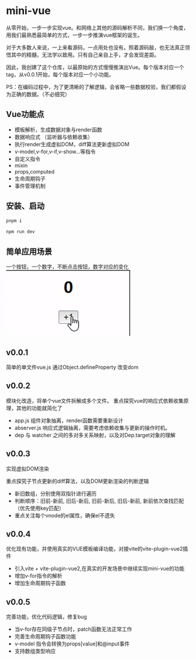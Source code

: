 # mini-vue
从零开始，一步一步实现vue。和网络上其他的源码解析不同，我们换一个角度，用我们最熟悉最简单的方式，一步一步推演vue框架的诞生。

对于大多数人来说，一上来看源码，一点用处也没有。照着源码敲，也无法真正领悟其中的精髓，无法学以致用。只有自己亲自上手，才会发现差距。

因此，我创建了这个仓库，以最原始的方式慢慢推演出Vue。每个版本对应一个tag，从v0.0.1开始，每个版本对应一个小功能。

PS：在编码过程中，为了更清晰的了解逻辑，会省略一些数据校验，我们都假设为正确的数据。（不必细究）


## Vue功能点
- 模板解析，生成数据对象与render函数
- 数据响应式 （监听器与依赖收集）
- 执行render生成虚拟DOM，diff算法更新虚拟DOM
- v-model,v-for,v-if,v-show...等指令
- 自定义指令
- mixin
- props,computed
- 生命周期钩子
- 事件管理机制


## 安装、启动
```bash
pnpm i
```

```bash
npm run dev
```
## 简单应用场景
一个按钮，一个数字，不断点击按钮，数字对应的变化
![show](./show.gif)

## v0.0.1
简单的单文件vue.js 通过Object.defineProperty 改变dom

## v0.0.2
模块化改造，将单个vue文件拆解成多个文件。
重点探究vue的响应式依赖收集原理，其他的功能就简化了

  - app.js 组件对象抽离，render函数需要重新设计
  - abserver.js 响应式逻辑抽离，需要考虑依赖收集与更新的操作时机。
  - dep 与 watcher 之间的多对多关系映射，以及对Dep.target对象的理解

## v0.0.3
实现虚拟DOM渲染

重点探究子节点更新的diff算法，以及DOM更新渲染的判断逻辑
  - 新旧数组，分别使用双指针进行遍历
  - 判断顺序：旧前-新前, 旧后-新后, 旧前-新后, 旧后-新前, 新前依次查找匹配（优先使用key匹配）
  - 重点关注每个vnode的el属性，确保el不遗失

## v0.0.4
优化现有功能，并使用真实的VUE模板编译功能，对接vite的vite-plugin-vue2插件

  - 引入vite + vite-plugin-vue2,在真实的开发场景中继续实现mini-vue的功能
  - 增加v-for指令的解析
  - 增加生命周期钩子函数

## v0.0.5
完善功能，优化代码逻辑，修复bug
  
  - 当v-for存在同级子节点时，patch函数无法正常工作
  - 完善生命周期钩子函数功能
  - v-model 指令会转换为props[value]和@input事件
  - 支持数组类型响应